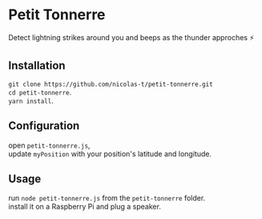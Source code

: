 # Petit Tonnerre

Detect lightning strikes around you and beeps as the thunder approches :zap:

## Installation
`git clone https://github.com/nicolas-t/petit-tonnerre.git`  
`cd petit-tonnerre`.  
`yarn install`. 

## Configuration
open `petit-tonnerre.js`,  
update `myPosition` with your position's latitude and longitude.

## Usage
run `node petit-tonnerre.js` from the `petit-tonnerre` folder.  
install it on a Raspberry Pi and plug a speaker.  


